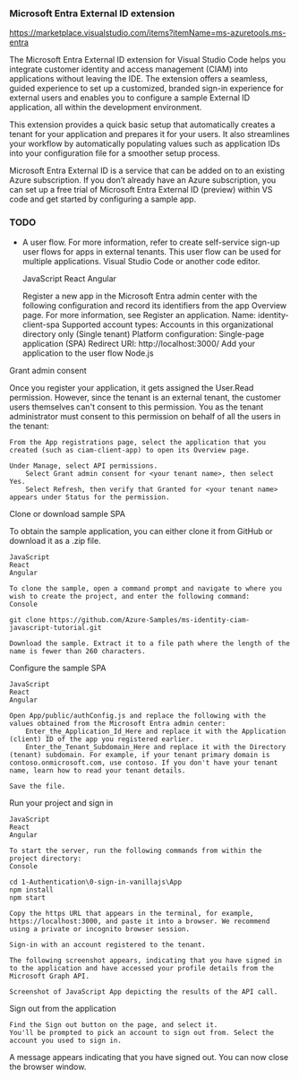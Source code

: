 ### Microsoft Entra External ID extension

<https://marketplace.visualstudio.com/items?itemName=ms-azuretools.ms-entra>

The Microsoft Entra External ID extension for Visual Studio Code helps you
integrate customer identity and access management (CIAM) into applications
without leaving the IDE. The extension offers a seamless, guided experience to
set up a customized, branded sign-in experience for external users and enables
you to configure a sample External ID application, all within the development
environment.

This extension provides a quick basic setup that automatically creates a tenant
for your application and prepares it for your users. It also streamlines your
workflow by automatically populating values such as application IDs into your
configuration file for a smoother setup process.

Microsoft Entra External ID is a service that can be added on to an existing
Azure subscription. If you don’t already have an Azure subscription, you can set
up a free trial of Microsoft Entra External ID (preview) within VS code and get
started by configuring a sample app.


### TODO

*  A user flow. For more information, refer to create self-service sign-up user flows for apps in external tenants. This user flow can be used for multiple applications.
    Visual Studio Code or another code editor.

    JavaScript
    React
    Angular

    Register a new app in the Microsoft Entra admin center with the following configuration and record its identifiers from the app Overview page. For more information, see Register an application.
        Name: identity-client-spa
        Supported account types: Accounts in this organizational directory only (Single tenant)
        Platform configuration: Single-page application (SPA)
        Redirect URI: http://localhost:3000/
    Add your application to the user flow
    Node.js

Grant admin consent

Once you register your application, it gets assigned the User.Read permission. However, since the tenant is an external tenant, the customer users themselves can't consent to this permission. You as the tenant administrator must consent to this permission on behalf of all the users in the tenant:

    From the App registrations page, select the application that you created (such as ciam-client-app) to open its Overview page.

    Under Manage, select API permissions.
        Select Grant admin consent for <your tenant name>, then select Yes.
        Select Refresh, then verify that Granted for <your tenant name> appears under Status for the permission.

Clone or download sample SPA

To obtain the sample application, you can either clone it from GitHub or download it as a .zip file.

    JavaScript
    React
    Angular

    To clone the sample, open a command prompt and navigate to where you wish to create the project, and enter the following command:
    Console 

    git clone https://github.com/Azure-Samples/ms-identity-ciam-javascript-tutorial.git

    Download the sample. Extract it to a file path where the length of the name is fewer than 260 characters.

Configure the sample SPA

    JavaScript
    React
    Angular

    Open App/public/authConfig.js and replace the following with the values obtained from the Microsoft Entra admin center:
        Enter_the_Application_Id_Here and replace it with the Application (client) ID of the app you registered earlier.
        Enter_the_Tenant_Subdomain_Here and replace it with the Directory (tenant) subdomain. For example, if your tenant primary domain is contoso.onmicrosoft.com, use contoso. If you don't have your tenant name, learn how to read your tenant details.

    Save the file.

Run your project and sign in

    JavaScript
    React
    Angular

    To start the server, run the following commands from within the project directory:
    Console 

    cd 1-Authentication\0-sign-in-vanillajs\App
    npm install
    npm start

    Copy the https URL that appears in the terminal, for example, https://localhost:3000, and paste it into a browser. We recommend using a private or incognito browser session.

    Sign-in with an account registered to the tenant.

    The following screenshot appears, indicating that you have signed in to the application and have accessed your profile details from the Microsoft Graph API.

    Screenshot of JavaScript App depicting the results of the API call.

Sign out from the application

    Find the Sign out button on the page, and select it.
    You'll be prompted to pick an account to sign out from. Select the account you used to sign in.

A message appears indicating that you have signed out. You can now close the browser window.